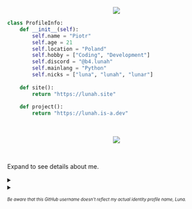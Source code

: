 <p align="center">
    <img src="https://readme-typing-svg.herokuapp.com?color=%23A384FF&center=true&lines=Hiya,+welcome+to+my+profile!">
</p>

```py
class ProfileInfo:
    def __init__(self):
        self.name = "Piotr"
        self.age = 21
        self.location = "Poland"
        self.hobby = ["Coding", "Development"]
        self.discord = "@b4.lunah"
        self.mainlang = "Python"
        self.nicks = ["luna", "lunah", "lunar"]
        
    def site():
        return "https://lunah.site"
        
    def project():
        return "https://lunah.is-a.dev"
```

<br>
<p align="center">
    <kbd>
        <img src="https://i.imgur.com/X2mUIut.gif"></img>
    </kbd>
</p>
<br>
    <p>Expand to see details about me.</p>
<details>
    <summary>&nbsp;</summary>
    <details>
    <summary>Languages I Use</summary>
    <br>
    <p align="center">
        <img align="center" src="https://raw.githubusercontent.com/rahuldkjain/github-profile-readme-generator/master/src/images/icons/ProgrammingLanguages/python.svg" height="30" width="40"/>
        <img align="center" src="https://upload.wikimedia.org/wikipedia/commons/c/cf/Lua-Logo.svg" height="30" width="40"/>*
        <img align="center" src="https://raw.githubusercontent.com/rahuldkjain/github-profile-readme-generator/master/src/images/icons/FrontendDevelopment/html.svg" height="30" width="40"/>
        <img align="center" src="https://raw.githubusercontent.com/rahuldkjain/github-profile-readme-generator/master/src/images/icons/FrontendDevelopment/css.svg" height="30" width="40"/>
        <img align="center" src="https://raw.githubusercontent.com/rahuldkjain/github-profile-readme-generator/master/src/images/icons/ProgrammingLanguages/javascript.svg" height="30" width="40"/>
        <p align="center">*I don't actively code in this language, rudimentary editing only</p>
    </p>
    <details>
    <summary>My Social Media</summary>
    <br>
    <p align="center">
        <a href="https://www.youtube.com/@_lun4r_" target="blank"><img align="center" src="https://upload.wikimedia.org/wikipedia/commons/0/09/YouTube_full-color_icon_%282017%29.svg" height="30" width="40" /></a>
        &nbsp;
        <a href="https://dsc.gg/lunahub" target="blank"><img align="center" src="https://assets-global.website-files.com/6257adef93867e50d84d30e2/636e0a69f118df70ad7828d4_icon_clyde_blurple_RGB.svg" height="30" width="40" /></a>
    </p>
    <br>
    <details>
    <summary>Discord Activity</summary>
    <p align="center">
        <a href="https://discord.com/users/603635602809946113">
            <img src="https://lanyard.cnrad.dev/api/603635602809946113"></img>
        </a>
    </p>
</details>
</details>
</details>
</details>
<details>
    <summary>&nbsp;</summary><br>
    <details>
    <summary>General Stats</summary>
    <br>
    <p align="center">
        <img width="300px" height="120px" src="https://github-readme-stats.vercel.app/api?username=piotr25691&show_icons=true&theme=dracula"></img>
        <img width="300px" height="120px" src="https://github-readme-stats.vercel.app/api/top-langs/?username=piotr25691&layout=compact&theme=dracula&hide=lua,xslt"></img>
    </p>
    <p align="center">
        <img width="300px" height="120px" src="https://github-readme-streak-stats.herokuapp.com/?user=piotr25691&theme=dracula"></img>
    </p>
    <details>
    <summary>Activity Graph</summary>
    <img src="https://raw.githubusercontent.com/piotr25691/piotr25691/main/snake/snake.svg"></img>
</details>
</details>
</details>

<sub><sup><i>Be aware that this GitHub username doesn't reflect my actual identity profile name, Luna.</i><sub><sup>
